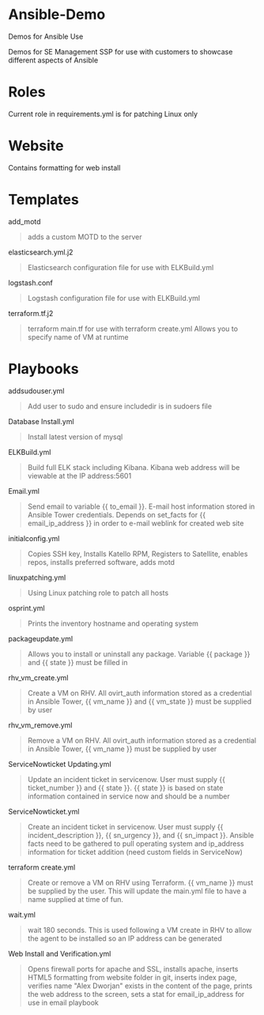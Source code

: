 # Ansible-Demo
Demos for Ansible Use

Demos for SE Management SSP for use with customers to showcase different aspects of Ansible

# Roles
Current role in requirements.yml is for patching Linux only


# Website
Contains formatting for web install

# Templates
add_motd
>adds a custom MOTD to the server

elasticsearch.yml.j2
>Elasticsearch configuration file for use with ELKBuild.yml

logstash.conf
>Logstash configuration file for use with ELKBuild.yml

terraform.tf.j2
>terraform main.tf for use with terraform create.yml Allows you to specify name of VM at runtime

# Playbooks
addsudouser.yml
>Add user to sudo and ensure includedir is in sudoers file

Database Install.yml
>Install latest version of mysql

ELKBuild.yml
>Build full ELK stack including Kibana. Kibana web address will be viewable at the IP address:5601

Email.yml
>Send email to variable {{ to_email }}. E-mail host information stored in Ansible Tower credentials. Depends on set_facts for {{ email_ip_address }} in order to e-mail weblink for created web site

initialconfig.yml
>Copies SSH key, Installs Katello RPM, Registers to Satellite, enables repos, installs preferred software, adds motd

linuxpatching.yml
>Using Linux patching role to patch all hosts

osprint.yml
>Prints the inventory hostname and operating system

packageupdate.yml
>Allows you to install or uninstall any package. Variable {{ package }} and {{ state }} must be filled in

rhv_vm_create.yml
>Create a VM on RHV. All ovirt_auth information stored as a credential in Ansible Tower, {{ vm_name }} and {{ vm_state }} must be supplied by user

rhv_vm_remove.yml
>Remove a VM on RHV. All ovirt_auth information stored as a credential in Ansible Tower, {{ vm_name }} must be supplied by user

ServiceNowticket Updating.yml
> Update an incident ticket in servicenow. User must supply {{ ticket_number }} and {{ state }}. {{ state }} is based on state information contained in service now and should be a number

ServiceNowticket.yml
> Create an incident ticket in servicenow. User must supply {{ incident_description }}, {{ sn_urgency }}, and {{ sn_impact }}. Ansible facts need to be gathered to pull operating system and ip_address information for ticket addition (need custom fields in ServiceNow)

terraform create.yml
>Create or remove a VM on RHV using Terraform. {{ vm_name }} must be supplied by the user. This will update the main.yml file to have a name supplied at time of fun.

wait.yml
>wait 180 seconds. This is used following a VM create in RHV to allow the agent to be installed so an IP address can be generated

Web Install and Verification.yml
> Opens firewall ports for apache and SSL, installs apache, inserts HTML5 formatting from website folder in git, inserts index page, verifies name "Alex Dworjan" exists in the content of the page, prints the web address to the screen, sets a stat for email_ip_address for use in email playbook
